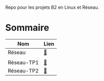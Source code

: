 Repo pour les projets B2 en Linux et Réseau.

# Sommaire

| Nom              | Lien                   |
| -----------------|:-----------------------|
| Réseau           | [:link:][Reseau]       |
|                  |                        |
| Réseau-TP1       | [:link:][RTP1]         |
| Réseau-TP2       | [:link:][RTP2]         |

[Reseau]: https://github.com/Tractorou24/LinuxReseauB2/tree/master/Reseau

[RTP1]:https://github.com/Tractorou24/LinuxReseauB2/tree/master/Reseau/TP1
[RTP2]:https://github.com/Tractorou24/LinuxReseauB2/tree/master/Reseau/TP2